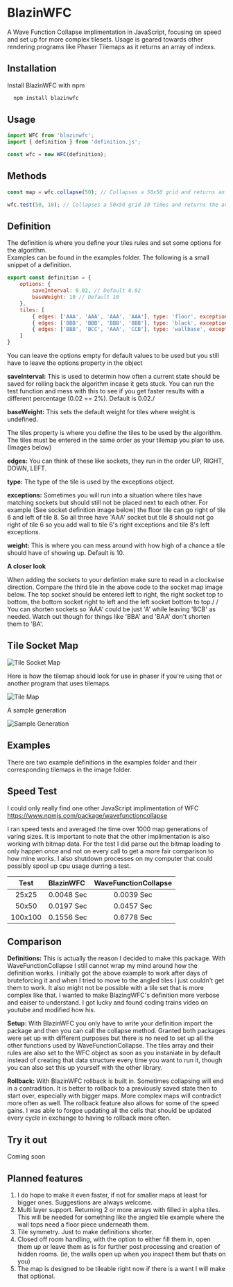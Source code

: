 
# BlazinWFC

A Wave Function Collapse implimentation in JavaScript, focusing on speed and set up for more complex tilesets.
Usage is geared towards other rendering programs like Phaser Tilemaps as it returns an array of indexs.

## Installation

Install BlazinWFC with npm

```bash
  npm install blazinwfc
```
    
## Usage

```javascript
import WFC from 'blazinwfc';
import { definition } from 'definition.js';

const wfc = new WFC(definition);
```

## Methods

```javascript
const map = wfc.collapse(50); // Collapses a 50x50 grid and returns an array of indexs

wfc.test(50, 10); // Collapses a 50x50 grid 10 times and returns the average time in seconds
```

## Definition

The definition is where you define your tiles rules and set some options for the algorithm.\
Examples can be found in the examples folder. The following is a small snippet of a definition.

```javascript
export const definition = {
    options: {
        saveInterval: 0.02, // Default 0.02
        baseWeight: 10 // Default 10
    },
    tiles: [
        { edges: ['AAA', 'AAA', 'AAA', 'AAA'], type: 'floor', exceptions: undefined, weight: 30 },
        { edges: ['BBB', 'BBB', 'BBB', 'BBB'], type: 'black', exceptions: undefined, weight: 20 },
        { edges: ['BBB', 'BCC', 'AAA', 'CCB'], type: 'wallbase', exceptions: { down: ['walltop'] } } // I later realized with the angled tilemap that wall top could actually go below wallbase but this gives an example of how exceptions should look.
    ]
}
```

You can leave the options empty for default values to be used but you still have to leave the options property in the object

**saveInterval:** This is used to determin how often a current state should be saved for rolling back the algorithm incase it gets stuck. You can run the test function and mess with this to see if you get faster results with a different percentage (0.02 == 2%). Default is 0.02./

**baseWeight:** This sets the default weight for tiles where weight is undefined.

The tiles property is where you define the tiles to be used by the algorithm.\
The tiles must be entered in the same order as your tilemap you plan to use. (Images below)

**edges:** You can think of these like sockets, they run in the order UP, RIGHT, DOWN, LEFT.

**type:** The type of the tile is used by the exceptions object.

**exceptions:** Sometimes you will run into a situation where tiles have matching sockets but should still not be placed next to each other. For example (See socket definition image below) the floor tile can go right of tile 6 and left of tile 8. So all three have 'AAA' socket but tile 8 should not go right of tile 6 so you add wall to tile 6's right exceptions and tile 8's left exceptions.

**weight:** This is where you can mess around with how high of a chance a tile should have of showing up. Default is 10.


**A closer look**

When adding the sockets to your defintion make sure to read in a clockwise direction. Compare the third tile in the above code to the socket map image below. The top socket should be entered left to right, the right socket top to bottom, the bottom socket right to left and the left socket bottom to top./
/
You can shorten sockets so 'AAA' could be just 'A' while leaving 'BCB' as needed. Watch out though for things like 'BBA' and 'BAA' don't shorten them to 'BA'. 

## Tile Socket Map
![Tile Socket Map](images/simplesockets.png)

Here is how the tilemap should look for use in phaser if you're using that or another program that uses tilemaps.

![Tile Map](images/simpletiles.png)

A sample generation

![Sample Generation](images/simplesample.png)


## Examples

There are two example definitions in the examples folder and their corresponding tilemaps in the image folder.

## Speed Test

I could only really find one other JavaScript implimentation of WFC https://www.npmjs.com/package/wavefunctioncollapse

I ran speed tests and averaged the time over 1000 map generations of varing sizes. It is important to note that the other implimentation is also working with bitmap data. For the test I did parse out the bitmap loading to only happen once and not on every call to get a more fair comparison to how mine works. I also shutdown processes on my computer that could possibly spool up cpu usage durring a test.

|Test   |BlazinWFC |WaveFunctionCollapse|
|:-----:|:---------|:------------------:|
|25x25  |0.0048 Sec|0.0039 Sec          |
|50x50  |0.0197 Sec|0.0457 Sec          |
|100x100|0.1556 Sec|0.6778 Sec          |

## Comparison

**Definitions:** This is actually the reason I decided to make this package. With WaveFunctionCollapse I still cannot wrap my mind around how the definition works. I initially got the above example to work after days of bruteforcing it and when I tried to move to the angled tiles I just couldn't get them to work. It also might not be possible with a tile set that is more complex like that. I wanted to make BlazingWFC's definition more verbose and eaiser to understand. I got lucky and found coding trains video on youtube and modified how his.

**Setup:** With BlazinWFC you only have to write your definition import the package and then you can call the collapse method. Granted both packages were set up with different purposes but there is no need to set up all the other functions used by WaveFunctionCollapse. The tiles array and their rules are also set to the WFC object as soon as you instaniate in by default instead of creating that data structure every time you want to run it, though you can also set this up yourself with the other library.

**Rollback:** With BlazinWFC rollback is built in. Sometimes collapsing will end in a contradition. It is better to rollback to a previously saved state then to start over, especially with bigger maps. More complex maps will contradict more often as well. The rollback feature also allows for some of the speed gains. I was able to forgoe updating all the cells that should be updated every cycle in exchange to having to rollback more often. 


## Try it out

Coming soon

## Planned features
1. I do hope to make it even faster, if not for smaller maps at least for bigger ones. Suggestions are always welcome.
2. Multi layer support. Returning 2 or more arrays with filled in alpha tiles. This will be needed for something like the angled tile example where the wall tops need a floor piece underneath them.
3. Tile symmetry. Just to make definitions shorter.
4. Closed off room handling, with the option to either fill them in, open them up or leave them as is for further post processing and creation of hidden rooms. (ie, the walls open up when you inspect them but thats on you)
5. The map is designed to be tileable right now if there is a want I will make that optional.